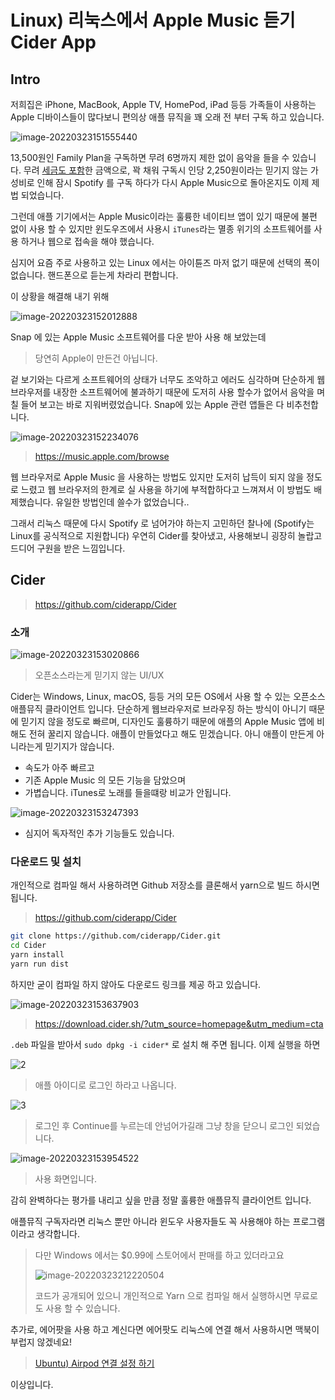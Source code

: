 # Linux) 리눅스에서 Apple Music 듣기 Cider App

## Intro

저희집은 iPhone, MacBook, Apple TV, HomePod, iPad 등등 가족들이 사용하는 Apple 디바이스들이 많다보니 편의상 애플 뮤직을  꽤 오래 전 부터 구독 하고 있습니다.

![image-20220323151555440](https://raw.githubusercontent.com/Shane-Park/mdblog/main/OS/linux/cider.assets/image-20220323151555440.png) 

13,500원인 Family Plan을 구독하면 무려 6명까지 제한 없이 음악을 들을 수 있습니다. 무려 <u>세금도 포함</u>한 금액으로, 꽉 채워 구독시 인당 2,250원이라는 믿기지 않는 가성비로 인해 잠시 Spotify 를 구독 하다가 다시 Apple Music으로 돌아온지도 이제 제법 되었습니다.

그런데 애플 기기에서는 Apple Music이라는 훌륭한 네이티브 앱이 있기 때문에 불편 없이 사용 할 수 있지만 윈도우즈에서 사용시 `iTunes`라는 멸종 위기의 소프트웨어를 사용 하거나 웹으로 접속을 해야 했습니다.

심지어 요즘 주로 사용하고 있는 Linux 에서는 아이튠즈 마저 없기 때문에 선택의 폭이 없습니다. 핸드폰으로 듣는게 차라리 편합니다.

이 상황을 해결해 내기 위해

![image-20220323152012888](https://raw.githubusercontent.com/Shane-Park/mdblog/main/OS/linux/cider.assets/image-20220323152012888.png)

Snap 에 있는 Apple Music 소프트웨어를 다운 받아 사용 해 보았는데

> 당연히 Apple이 만든건 아닙니다.

겉 보기와는 다르게 소프트웨어의 상태가 너무도 조악하고 에러도 심각하며 단순하게 웹 브라우저를 내장한 소프트웨어에 불과하기 때문에 도저히 사용 할수가 없어서 음악을 며칠 들어 보고는 바로 지워버렸었습니다. Snap에 있는 Apple 관련 앱들은 다 비추천합니다.

![image-20220323152234076](https://raw.githubusercontent.com/Shane-Park/mdblog/main/OS/linux/cider.assets/image-20220323152234076.png)

> https://music.apple.com/browse

웹 브라우저로 Apple Music 을 사용하는 방법도 있지만 도저히 납득이 되지 않을 정도로 느렸고 웹 브라우저의 한계로 실 사용을 하기에 부적합하다고 느껴져서 이 방법도 배제했습니다. 유일한 방법인데 쓸수가 없었습니다..

그래서 리눅스 때문에 다시 Spotify 로 넘어가야 하는지 고민하던 찰나에 (Spotify는 Linux를 공식적으로 지원합니다) 우연히 Cider를 찾아냈고, 사용해보니 굉장히 놀랍고 드디어 구원을 받은 느낌입니다. 

## Cider

> https://github.com/ciderapp/Cider

### 소개

![image-20220323153020866](https://raw.githubusercontent.com/Shane-Park/mdblog/main/OS/linux/cider.assets/image-20220323153020866.png)

> 오픈소스라는게 믿기지 않는 UI/UX

Cider는 Windows, Linux, macOS, 등등 거의 모든 OS에서 사용 할 수 있는 오픈소스 애플뮤직 클라이언트 입니다. 단순하게 웹브라우저로 브라우징 하는 방식이 아니기 때문에 믿기지 않을 정도로 빠르며, 디자인도 훌륭하기 때문에 애플의 Apple Music 앱에 비해도 전혀 꿀리지 않습니다. 애플이 만들었다고 해도 믿겠습니다. 아니 애플이 만든게 아니라는게 믿기지가 않습니다.

- 속도가 아주 빠르고
- 기존 Apple Music 의 모든 기능을 담았으며
- 가볍습니다. iTunes로 노래를 들을떄랑 비교가 안됩니다.

![image-20220323153247393](https://raw.githubusercontent.com/Shane-Park/mdblog/main/OS/linux/cider.assets/image-20220323153247393.png)

- 심지어 독자적인 추가 기능들도 있습니다.

### 다운로드 및 설치

개인적으로 컴파일 해서 사용하려면 Github 저장소를 클론해서 yarn으로 빌드 하시면 됩니다.

> https://github.com/ciderapp/Cider

```zsh
git clone https://github.com/ciderapp/Cider.git
cd Cider
yarn install
yarn run dist
```

하지만 굳이 컴파일 하지 않아도 다운로드 링크를 제공 하고 있습니다.

![image-20220323153637903](https://raw.githubusercontent.com/Shane-Park/mdblog/main/OS/linux/cider.assets/image-20220323153637903.png)

> https://download.cider.sh/?utm_source=homepage&utm_medium=cta

`.deb` 파일을 받아서 `sudo dpkg -i cider*` 로 설치 해 주면 됩니다. 이제 실행을 하면

![2](https://raw.githubusercontent.com/Shane-Park/mdblog/main/OS/linux/cider.assets/2.png)

> 애플 아이디로 로그인 하라고 나옵니다.

![3](https://raw.githubusercontent.com/Shane-Park/mdblog/main/OS/linux/cider.assets/3.png)

> 로그인 후 Continue를 누르는데 안넘어가길래 그냥 창을 닫으니 로그인 되었습니다.

![image-20220323153954522](https://raw.githubusercontent.com/Shane-Park/mdblog/main/OS/linux/cider.assets/image-20220323153954522.png)

>  사용 화면입니다.

감히 완벽하다는 평가를 내리고 싶을 만큼 정말 훌륭한 애플뮤직 클라이언트 입니다.

애플뮤직 구독자라면 리눅스 뿐만 아니라 윈도우 사용자들도 꼭 사용해야 하는 프로그램이라고 생각합니다.

> 다만 Windows 에서는 $0.99에 스토어에서 판매를 하고 있더라고요
>
> ![image-20220323212220504](https://raw.githubusercontent.com/Shane-Park/mdblog/main/OS/linux/cider.assets/image-20220323212220504.png)
>
> 코드가 공개되어 있으니 개인적으로 Yarn 으로 컴파일 해서 실행하시면 무료로도 사용 할 수 있습니다.

추가로, 에어팟을 사용 하고 계신다면 에어팟도 리눅스에 연결 해서 사용하시면 맥북이 부럽지 않겠네요!

> [Ubuntu) Airpod 연결 설정 하기](https://shanepark.tistory.com/346)

이상입니다.